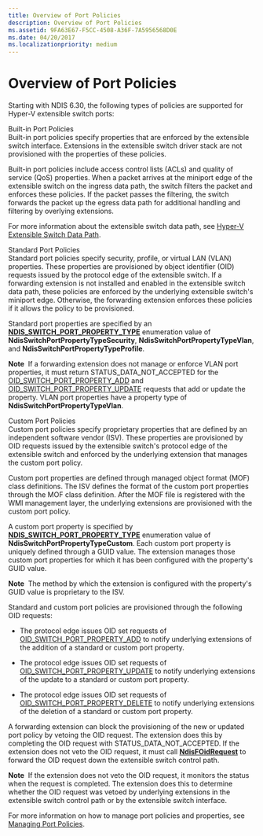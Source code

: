 ```yaml
---
title: Overview of Port Policies
description: Overview of Port Policies
ms.assetid: 9FA63E67-F5CC-4508-A36F-7A5956568D0E
ms.date: 04/20/2017
ms.localizationpriority: medium
---
```


# Overview of Port Policies


Starting with NDIS 6.30, the following types of policies are supported for Hyper-V extensible switch ports:

<a href="" id="built-in-port-policies"></a>Built-in Port Policies  
Built-in port policies specify properties that are enforced by the extensible switch interface. Extensions in the extensible switch driver stack are not provisioned with the properties of these policies.

Built-in port policies include access control lists (ACLs) and quality of service (QoS) properties. When a packet arrives at the miniport edge of the extensible switch on the ingress data path, the switch filters the packet and enforces these policies. If the packet passes the filtering, the switch forwards the packet up the egress data path for additional handling and filtering by overlying extensions.

For more information about the extensible switch data path, see [Hyper-V Extensible Switch Data Path](hyper-v-extensible-switch-data-path.md).

<a href="" id="standard-port-policies"></a>Standard Port Policies  
Standard port policies specify security, profile, or virtual LAN (VLAN) properties. These properties are provisioned by object identifier (OID) requests issued by the protocol edge of the extensible switch. If a forwarding extension is not installed and enabled in the extensible switch data path, these policies are enforced by the underlying extensible switch's miniport edge. Otherwise, the forwarding extension enforces these policies if it allows the policy to be provisioned.

Standard port properties are specified by an [**NDIS\_SWITCH\_PORT\_PROPERTY\_TYPE**](https://docs.microsoft.com/windows-hardware/drivers/ddi/ntddndis/ne-ntddndis-_ndis_switch_port_property_type) enumeration value of **NdisSwitchPortPropertyTypeSecurity**, **NdisSwitchPortPropertyTypeVlan**, and **NdisSwitchPortPropertyTypeProfile**.

**Note**  If a forwarding extension does not manage or enforce VLAN port properties, it must return STATUS\_DATA\_NOT\_ACCEPTED for the [OID\_SWITCH\_PORT\_PROPERTY\_ADD](https://docs.microsoft.com/windows-hardware/drivers/network/oid-switch-port-property-add) and [OID\_SWITCH\_PORT\_PROPERTY\_UPDATE](https://docs.microsoft.com/windows-hardware/drivers/network/oid-switch-port-property-update) requests that add or update the property. VLAN port properties have a property type of **NdisSwitchPortPropertyTypeVlan**.

 

<a href="" id="custom-port-policies"></a>Custom Port Policies  
Custom port policies specify proprietary properties that are defined by an independent software vendor (ISV). These properties are provisioned by OID requests issued by the extensible switch's protocol edge of the extensible switch and enforced by the underlying extension that manages the custom port policy.

Custom port properties are defined through managed object format (MOF) class definitions. The ISV defines the format of the custom port properties through the MOF class definition. After the MOF file is registered with the WMI management layer, the underlying extensions are provisioned with the custom port policy.

A custom port property is specified by [**NDIS\_SWITCH\_PORT\_PROPERTY\_TYPE**](https://docs.microsoft.com/windows-hardware/drivers/ddi/ntddndis/ne-ntddndis-_ndis_switch_port_property_type) enumeration value of **NdisSwitchPortPropertyTypeCustom**. Each custom port property is uniquely defined through a GUID value. The extension manages those custom port properties for which it has been configured with the property's GUID value.

**Note**  The method by which the extension is configured with the property's GUID value is proprietary to the ISV.

 

Standard and custom port policies are provisioned through the following OID requests:

-   The protocol edge issues OID set requests of [OID\_SWITCH\_PORT\_PROPERTY\_ADD](https://docs.microsoft.com/windows-hardware/drivers/network/oid-switch-port-property-add) to notify underlying extensions of the addition of a standard or custom port property.

-   The protocol edge issues OID set requests of [OID\_SWITCH\_PORT\_PROPERTY\_UPDATE](https://docs.microsoft.com/windows-hardware/drivers/network/oid-switch-port-property-update) to notify underlying extensions of the update to a standard or custom port property.

-   The protocol edge issues OID set requests of [OID\_SWITCH\_PORT\_PROPERTY\_DELETE](https://docs.microsoft.com/windows-hardware/drivers/network/oid-switch-port-property-delete) to notify underlying extensions of the deletion of a standard or custom port property.

A forwarding extension can block the provisioning of the new or updated port policy by vetoing the OID request. The extension does this by completing the OID request with STATUS\_DATA\_NOT\_ACCEPTED. If the extension does not veto the OID request, it must call [**NdisFOidRequest**](https://docs.microsoft.com/windows-hardware/drivers/ddi/ndis/nf-ndis-ndisfoidrequest) to forward the OID request down the extensible switch control path.

**Note**  If the extension does not veto the OID request, it monitors the status when the request is completed. The extension does this to determine whether the OID request was vetoed by underlying extensions in the extensible switch control path or by the extensible switch interface.

 

For more information on how to manage port policies and properties, see [Managing Port Policies](managing-port-policies.md).

 

 





